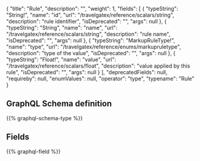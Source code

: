 {
  "title": "Rule",
  "description": "",
  "weight": 1,
  "fields": [
    {
      "typeString": "String!",
      "name": "id",
      "url": "/travelgatex/reference/scalars/string",
      "description": "rule identifier",
      "isDeprecated": "",
      "args": null
    },
    {
      "typeString": "String",
      "name": "name",
      "url": "/travelgatex/reference/scalars/string",
      "description": "rule name",
      "isDeprecated": "",
      "args": null
    },
    {
      "typeString": "MarkupRuleType!",
      "name": "type",
      "url": "/travelgatex/reference/enums/markupruletype",
      "description": "type of the value",
      "isDeprecated": "",
      "args": null
    },
    {
      "typeString": "Float!",
      "name": "value",
      "url": "/travelgatex/reference/scalars/float",
      "description": "value applied by this rule",
      "isDeprecated": "",
      "args": null
    }
  ],
  "deprecatedFields": null,
  "requireby": null,
  "enumValues": null,
  "operator": "type",
  "typename": "Rule"
}
## GraphQL Schema definition

{{% graphql-schema-type %}}

## Fields

{{% graphql-field %}}
